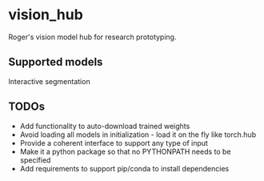 # vision_hub
Roger's vision model hub for research prototyping.

## Supported models

Interactive segmentation

## TODOs

- Add functionality to auto-download trained weights
- Avoid loading all models in initialization - load it on the fly like torch.hub
- Provide a coherent interface to support any type of input
- Make it a python package so that no PYTHONPATH needs to be specified
- Add requirements to support pip/conda to install dependencies
